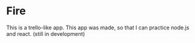# Fire
This is a trello-like app. This app was made, so that I can practice node.js and react. (still in development)